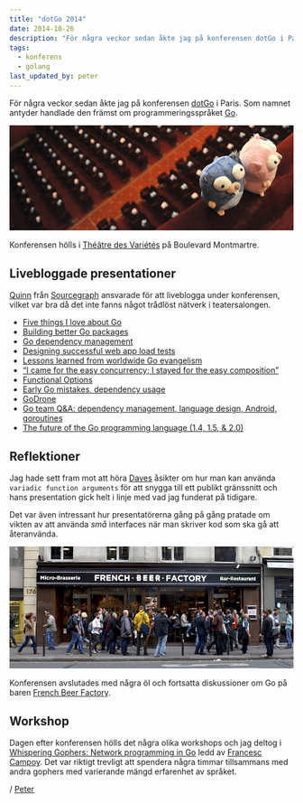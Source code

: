```yaml
---
title: "dotGo 2014"
date: 2014-10-26
description: "För några veckor sedan åkte jag på konferensen dotGo i Paris. Som namnet antyder handlade den främst om programmeringsspråket Go"
tags:
  - konferens
  - golang
last_updated_by: peter
---
```

För några veckor sedan åkte jag på konferensen [dotGo](http://dotgo.eu/) i Paris. Som namnet antyder handlade den främst om programmeringsspråket [Go](http://golang.org/).

[![dotGo Gophers](/assets/legacy/uploads/2014/10/dotgo-gophers.jpg)](https://www.flickr.com/photos/97226415@N08/14967819074/in/set-72157648881665562/)

Konferensen hölls i [Théâtre des Variétés](http://www.theatre-des-varietes.fr/) på Boulevard Montmartre.

## Livebloggade presentationer

[Quinn](https://twitter.com/sqs) från [Sourcegraph](https://sourcegraph.com/) ansvarade för att liveblogga under konferensen, vilket var bra då det inte fanns något trådlöst nätverk i teatersalongen.

- [Five things I love about Go](http://dotgo.sourcegraph.com/post/99633201353/andrew-gerrand-five-things-i-love-about-go)
- [Building better Go packages](http://dotgo.sourcegraph.com/post/99633863568/jeremy-saenz-building-better-go-packages)
- [Go dependency management](http://dotgo.sourcegraph.com/post/99634381373/keith-rarick-go-dependency-management-vendoring-and)
- [Designing successful web app load tests](http://dotgo.sourcegraph.com/post/99636152128/tomas-senart-designing-successful-web-app-load-tests)
- [Lessons learned from worldwide Go evangelism](http://dotgo.sourcegraph.com/post/99636860568/francesc-campoy-flores-lessons-learned-from-worldwide)
- [“I came for the easy concurrency; I stayed for the easy composition”](http://dotgo.sourcegraph.com/post/99637441333/john-graham-cumming-i-came-for-the-easy-concurrency)
- [Functional Options](http://dotgo.sourcegraph.com/post/99643162983/dave-cheney-functional-options)
- [Early Go mistakes, dependency usage](http://dotgo.sourcegraph.com/post/99644344808/blake-mizerany-early-go-mistakes-dependency-usage)
- [GoDrone](http://dotgo.sourcegraph.com/post/99648928628/felix-geisendorfer-godrone)
- [Go team Q&A: dependency management, language design, Android, goroutines](http://dotgo.sourcegraph.com/post/99652344343/go-team-q-a-dependency-management-language-design)
- [The future of the Go programming language (1.4, 1.5, & 2.0)](http://dotgo.sourcegraph.com/post/99652962343/brad-fitzpatrick-on-the-future-of-the-go-programming)

## Reflektioner

Jag hade sett fram mot att höra [Daves](https://twitter.com/davecheney) åsikter om hur man kan använda `variadic function arguments` för att snygga till ett publikt gränssnitt och hans presentation gick helt i linje med vad jag funderat på tidigare.

Det var även intressant hur presentatörerna gång på gång pratade om vikten av att använda *små* interfaces när man skriver kod som ska gå att återanvända.

[![dotGo French Beer Factory](/assets/legacy/uploads/2014/10/dotgo-french-beer-factory.jpg)](https://www.flickr.com/photos/97226415@N08/14965883074/in/set-72157648881665562)

Konferensen avslutades med några öl och fortsatta diskussioner om Go på baren [French Beer Factory](http://www.frenchbeerfactory.fr/).

## Workshop

Dagen efter konferensen hölls det några olika workshops och jag deltog i [Whispering Gophers:
Network programming in Go](http://whispering-gophers.appspot.com/talk.slide#1) ledd av [Francesc Campoy](https://twitter.com/francesc). Det var riktigt trevligt att spendera några timmar tillsammans med andra gophers med varierande mängd erfarenhet av språket.

/ [Peter](/peter)
